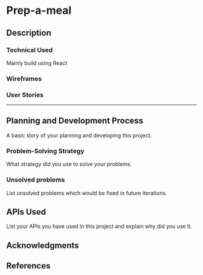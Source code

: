 # Prep-a-meal

## Description

### Technical Used

Mainly build using React

### Wireframes

### User Stories

---

## Planning and Development Process

A basic story of your planning and developing this project.

### Problem-Solving Strategy

What strategy did you use to solve your problems.

### Unsolved problems

List unsolved problems which would be fixed in future iterations.

## APIs Used

List your APIs you have used in this project and explain why did you use it.

## Acknowledgments

## References
